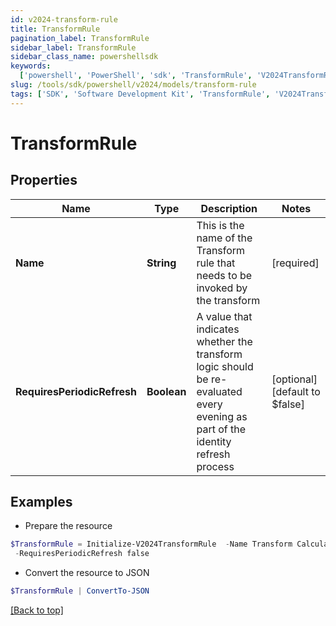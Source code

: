 ```yaml
---
id: v2024-transform-rule
title: TransformRule
pagination_label: TransformRule
sidebar_label: TransformRule
sidebar_class_name: powershellsdk
keywords:
  ['powershell', 'PowerShell', 'sdk', 'TransformRule', 'V2024TransformRule']
slug: /tools/sdk/powershell/v2024/models/transform-rule
tags: ['SDK', 'Software Development Kit', 'TransformRule', 'V2024TransformRule']
---
```


# TransformRule

## Properties

| Name | Type | Description | Notes |
| --- | --- | --- | --- |
| **Name** | **String** | This is the name of the Transform rule that needs to be invoked by the transform | [required] |
| **RequiresPeriodicRefresh** | **Boolean** | A value that indicates whether the transform logic should be re-evaluated every evening as part of the identity refresh process | [optional] [default to $false] |

## Examples

- Prepare the resource

```powershell
$TransformRule = Initialize-V2024TransformRule  -Name Transform Calculation Rule `
 -RequiresPeriodicRefresh false
```

- Convert the resource to JSON

```powershell
$TransformRule | ConvertTo-JSON
```

[[Back to top]](#)
